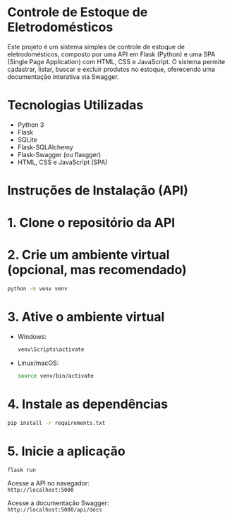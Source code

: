# Controle de Estoque de Eletrodomésticos

Este projeto é um sistema simples de controle de estoque de eletrodomésticos, composto por uma API em Flask (Python) e uma SPA (Single Page Application) com HTML, CSS e JavaScript. O sistema permite cadastrar, listar, buscar e excluir produtos no estoque, oferecendo uma documentação interativa via Swagger.


#  Tecnologias Utilizadas

- Python 3
- Flask
- SQLite
- Flask-SQLAlchemy
- Flask-Swagger (ou flasgger)
- HTML, CSS e JavaScript (SPA)


# Instruções de Instalação (API)

# 1. Clone o repositório da API

# 2. Crie um ambiente virtual (opcional, mas recomendado)

```bash
python -m venv venv
```

# 3. Ative o ambiente virtual

- Windows:
  ```bash
  venv\Scripts\activate
  ```

- Linux/macOS:
  ```bash
  source venv/bin/activate
  ```

# 4. Instale as dependências

```bash
pip install -r requirements.txt
```

# 5. Inicie a aplicação

```bash
flask run
```

Acesse a API no navegador:  
`http://localhost:5000`

Acesse a documentação Swagger:  
`http://localhost:5000/api/docs`



